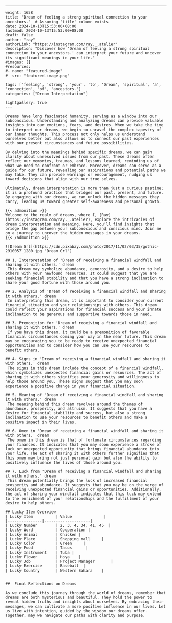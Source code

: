 ---
    weight: 1658
    title: "Dream of feeling a strong spiritual connection to your ancestors."  # Assuming 'title' column exists
    date: 2024-10-13T15:53:00+08:00
    lastmod: 2024-10-13T15:53:00+08:00
    draft: false
    author: "ray"
    authorLink: "https://instagram.com/ray._.atelier"
    description: "Discover how 'Dream of feeling a strong spiritual connection to your ancestors.' can interpret your future and uncover its significant meanings in your life."
    #images: []
    #resources:
    #- name: "featured-image"
    #  src: "featured-image.png"
    
    tags: ['feeling', 'strong', 'your', 'to', 'Dream', 'spiritual', 'a', 'connection', 'of', 'ancestors.']
    categories: ["Dream Interpretation"]
    
    lightgallery: true
    ---
    
    Dreams have long fascinated humanity, serving as a window into our subconscious. Understanding and analyzing dreams can provide valuable insights into our emotions, fears, and desires. When we take the time to interpret our dreams, we begin to unravel the complex tapestry of our inner thoughts. This process not only helps us understand ourselves better but also allows us to connect our past experiences with our present circumstances and future possibilities.
    
    By delving into the meanings behind specific dreams, we can gain clarity about unresolved issues from our past. These dreams often reflect our memories, traumas, and lessons learned, reminding us of what we need to confront or embrace. Moreover, dreams can serve as a guide for our future, revealing our aspirations and potential paths we may take. They can provide warnings or encouragement, nudging us toward decisions that align with our true selves.
    
    Ultimately, dream interpretation is more than just a curious pastime; it is a profound practice that bridges our past, present, and future. By engaging with our dreams, we can unlock the hidden messages they carry, leading us toward greater self-awareness and personal growth.
    
    {{< admonition >}}
    Welcome to the realm of dreams, where I, [Ray](https://instagram.com/ray._.atelier), explore the intricacies of dream interpretation and meaning. Here, you’ll find insights that bridge the gap between your subconscious and conscious mind. Join me on a journey to uncover the hidden messages in your dreams.
    {{< /admonition >}}
    
    ![Dream Grl](https://cdn.pixabay.com/photo/2017/11/02/03/35/gothic-2910057_1280.jpg "Dream Grl")
    
    ## 1. Interpretation of 'Dream of receiving a financial windfall and sharing it with others.' dream
     This dream may symbolize abundance, generosity, and a desire to help others with your newfound resources. It could suggest that you are seeking financial stability and that you have a strong inclination to share your good fortune with those around you.
    
    ## 2. Analysis of 'Dream of receiving a financial windfall and sharing it with others.' dream
     In interpreting this dream, it is important to consider your current financial situation and your relationships with others. This dream could reflect your aspirations for financial success and your innate inclination to be generous and supportive towards those in need.
    
    ## 3. Premonition for 'Dream of receiving a financial windfall and sharing it with others.' dream
     If you have this dream, it could be a premonition of favorable financial circumstances coming your way in the near future. This dream may be encouraging you to be ready to receive unexpected financial opportunities and to consider how you can use your resources to benefit others.
    
    ## 4. Signs in 'Dream of receiving a financial windfall and sharing it with others.' dream
     The signs in this dream include the concept of a financial windfall, which symbolizes unexpected financial gains or resources. The act of sharing it with others signifies your generosity and willingness to help those around you. These signs suggest that you may soon experience a positive change in your financial situation.
    
    ## 5. Meaning of 'Dream of receiving a financial windfall and sharing it with others.' dream
     The meaning behind this dream revolves around the themes of abundance, prosperity, and altruism. It suggests that you have a desire for financial stability and success, but also a strong inclination to use your resources to benefit others and make a positive impact in their lives.
    
    ## 6. Omen in 'Dream of receiving a financial windfall and sharing it with others.' dream
     The omen in this dream is that of fortunate circumstances regarding your finances. It indicates that you may soon experience a stroke of luck or unexpected opportunity that brings financial abundance into your life. The act of sharing it with others further signifies that this omen may bring not just personal gain but also the ability to positively influence the lives of those around you.
    
    ## 7. Luck from 'Dream of receiving a financial windfall and sharing it with others.' dream
     This dream potentially brings the luck of increased financial prosperity and abundance. It suggests that you may be on the verge of receiving unexpected financial gains or opportunities. Additionally, the act of sharing your windfall indicates that this luck may extend to the enrichment of your relationships and the fulfillment of your desire to help others.
    
    ## Lucky Item Overview
    | Lucky Item          | Value              |
    |---------------|--------------------|
    | Lucky Number        | 2, 3, 4, 34, 41, 45  |
    | Lucky Word          | Cooperation |
    | Lucky Animal        | Chicken |
    | Lucky Place         | Shopping mall     |
    | Lucky Color         | Green     |
    | Lucky Food          | Tacos      |
    | Lucky Instrument    | Tuba |
    | Lucky Flower        | Hoya    |
    | Lucky Job           | Project Manager       |
    | Lucky Exercise      | Baseball  |
    | Lucky Country       | Western Sahara    |
    
    
    ##  Final Reflections on Dreams
    
    As we conclude this journey through the world of dreams, remember that dreams are both mysterious and beautiful. They hold the power to reveal hidden truths and insights about ourselves. By embracing their messages, we can cultivate a more positive influence in our lives. Let us live with intention, guided by the wisdom our dreams offer. Together, may we navigate our paths with clarity and purpose.
    